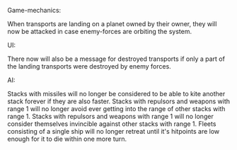 Game-mechanics:

When transports are landing on a planet owned by their owner, they will now be attacked in case enemy-forces are orbiting the system.

UI:

There now will also be a message for destroyed transports if only a part of the landing transports were destroyed by enemy forces.

AI:

Stacks with missiles will no longer be considered to be able to kite another stack forever if they are also faster.
Stacks with repulsors and weapons with range 1 will no longer avoid ever getting into the range of other stacks with range 1.
Stacks with repulsors and weapons with range 1 will no longer consider themselves invincible against other stacks with range 1.
Fleets consisting of a single ship will no longer retreat until it's hitpoints are low enough for it to die within one more turn.
